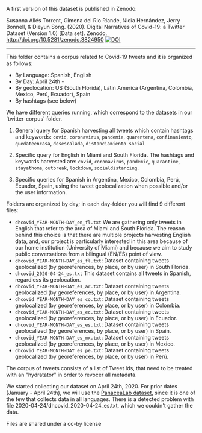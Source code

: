 A first version of this dataset is published in Zenodo: 

Susanna Allés Torrent, Gimena del Rio Riande, Nidia Hernández, Jerry Bonnell, & Dieyun Song. (2020). Digital Narratives of Covid-19: a Twitter Dataset (Version 1.0) [Data set]. Zenodo. http://doi.org/10.5281/zenodo.3824950 [![DOI](https://zenodo.org/badge/DOI/10.5281/zenodo.3824950.svg)](https://doi.org/10.5281/zenodo.3824950)

---

This folder contains a corpus related to Covid-19 tweets and it is organized as follows: 

* By Language: Spanish, English
* By Day: April 24th - 
* By geolocation: US (South Florida), Latin America (Argentina, Colombia, Mexico, Perú, Ecuador), Spain
* By hashtags (see below)

We have different queries running, which correspond to the datasets in our 'twitter-corpus' folder. 

1. General query for Spanish harvesting all tweets which contain hashtags and keywords: `covid`, `coronavirus`, `pandemia`, `quarentena`, `confinamiento`, `quedateencasa`, `desescalada`, `distanciamiento social`

2. Specific query for English in Miami and South Florida. The hashtags and keywords harvested are: `covid`, `coronavirus`, `pandemic`, `quarantine`, `stayathome`, `outbreak`, `lockdown`, `socialdistancing`. 

3. Specific queries for Spanish in Argentina, Mexico, Colombia, Perú, Ecuador, Spain, using the tweet geolocalization when possible and/or the user information.

Folders are organized by day; in each day-folder you will find 9 different files: 

* `dhcovid_YEAR-MONTH-DAY_en_fl.txt` We are gathering only tweets in English that refer to the area of Miami and South Florida. The reason behind this choice is that there are multiple projects harvesting English data, and, our project is particularly interested in this area because of our home institution (University of Miami) and because we aim to study public conversations from a bilingual (EN/ES) point of view. 
* `dhcovid_YEAR-MONTH-DAY_es_fl.txt`: Dataset containing tweets geolocalized (by georeferences, by place, or by user) in South Florida.
* `dhcovid_2020-04-24_es.txt` This dataset contains all tweets in Spanish, regardless its geolocation. 
* `dhcovid_YEAR-MONTH-DAY_es_ar.txt`: Dataset containing tweets geolocalized (by georeferences, by place, or by user) in Argentina. 
* `dhcovid_YEAR-MONTH-DAY_es_co.txt`: Dataset containing tweets geolocalized (by georeferences, by place, or by user) in Colombia. 
* `dhcovid_YEAR-MONTH-DAY_es_ec.txt`: Dataset containing tweets geolocalized (by georeferences, by place, or by user) in Ecuador. 
* `dhcovid_YEAR-MONTH-DAY_es_es.txt`: Dataset containing tweets geolocalized (by georeferences, by place, or by user) in Spain.  
* `dhcovid_YEAR-MONTH-DAY_es_mx.txt`: Dataset containing tweets geolocalized (by georeferences, by place, or by user) in Mexico. 	
* `dhcovid_YEAR-MONTH-DAY_es_pe.txt`: Dataset containing tweets geolocalized (by georeferences, by place, or by user) in Perú. 

The corpus of tweets consists of a list of Tweet Ids, that need to be treated with an "hydratator" in order to revocer all metadata. 

We started collecting our dataset on April 24th, 2020. For prior dates (January - April 24th), we will use the [PanaceaLab dataset](https://github.com/thepanacealab/covid19_twitter), since it is one of the few that collects data in all languages. There is a detected problem with file 2020-04-24/dhcovid_2020-04-24_es.txt, which we couldn't gather the data. 

Files are shared under a cc-by license


